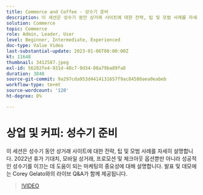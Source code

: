 ```yaml
---
title: Commerce and Coffee - 성수기 준비
description: 이 세션은 성수기 동안 상거래 사이트에 대한 전략, 팁 및 모범 사례를 자세히 설명합니다. 2022년 휴가 기대치, 모바일 상거래, 프로모션 및 체크아웃 옵션뿐만 아니라 성공적인 성수기를 이끄는 데 도움이 되는 마케팅의 중요성에 대해 설명합니다. 발표 및 데모에는 Corey Gelato와의 라이브 Q&A가 함께 제공됩니다.
solution: Commerce
topic: Commerce
role: Admin, Leader, User
level: Beginner, Intermediate, Experienced
doc-type: Value Video
last-substantial-update: 2023-01-06T00:00:00Z
kt: 11648
thumbnail: 3412587.jpeg
exl-id: 56282fe4-931d-40c7-9d34-08a79ba89fa8
duration: 3848
source-git-commit: 9a297cda953d4414131657f9ac84580aea0eabeb
workflow-type: tm+mt
source-wordcount: '120'
ht-degree: 0%

---
```


# 상업 및 커피: 성수기 준비

이 세션은 성수기 동안 상거래 사이트에 대한 전략, 팁 및 모범 사례를 자세히 설명합니다. 2022년 휴가 기대치, 모바일 상거래, 프로모션 및 체크아웃 옵션뿐만 아니라 성공적인 성수기를 이끄는 데 도움이 되는 마케팅의 중요성에 대해 설명합니다. 발표 및 데모에는 Corey Gelato와의 라이브 Q&amp;A가 함께 제공됩니다.

>[!VIDEO](https://video.tv.adobe.com/v/3412587/?quality=12&learn=on)

